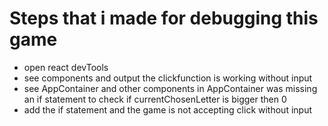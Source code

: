 # Steps that i made for debugging this game

- open react devTools
- see components and output
    the clickfunction is working without input
- see AppContainer and other components
    in AppContainer was missing an if statement to check if currentChosenLetter is bigger then 0
- add the if statement and the game is not accepting click without input 
